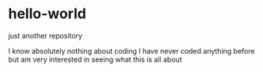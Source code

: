 # hello-world
just another repository

I know absolutely nothing about coding
I have never coded anything before but am very interested in seeing what this is all about
